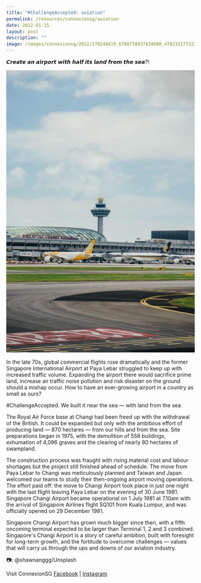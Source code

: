 ```yaml
---
title: "#ChallengeAccepted: aviation"
permalink: /resources/connexionsg/aviation
date: 2022-01-15
layout: post
description: ""
image: /images/connexionsg/2022/270248419_6788738937834680_4782321773223851027_n.jpg
---
```

𝘾𝙧𝙚𝙖𝙩𝙚 𝙖𝙣 𝙖𝙞𝙧𝙥𝙤𝙧𝙩 𝙬𝙞𝙩𝙝 𝙝𝙖𝙡𝙛 𝙞𝙩𝙨 𝙡𝙖𝙣𝙙 𝙛𝙧𝙤𝙢 𝙩𝙝𝙚 𝙨𝙚𝙖?! 

![Alt text for image on Isomer site](/images/connexionsg/2022/270248419_6788738937834680_4782321773223851027_n.jpg)

In the late 70s, global commercial flights rose dramatically and the former Singapore International Airport at Paya Lebar struggled to keep up with increased traffic volume. Expanding the airport there would sacrifice prime land, increase air traffic noise pollution and risk disaster on the ground should a mishap occur.  How to have an ever-growing airport in a country as small as ours? 

#ChallengeAccepted. We built it near the sea — with land from the sea. 

The Royal Air Force base at Changi had been freed up with the withdrawal of the British. It could be expanded but only with the ambitious effort of producing land — 870 hectares — from our hills and from the sea. Site preparations began in 1975, with the demolition of 558 buildings, exhumation of 4,096 graves and the clearing of nearly 80 hectares of swampland.

The construction process was fraught with rising material cost and labour shortages but the project still finished ahead of schedule. The move from Paya Lebar to Changi was meticulously planned and Taiwan and Japan welcomed our teams to study their then-ongoing airport moving operations. 
The effort paid off: the move to Changi Airport took place in just one night with the last flight leaving Paya Lebar on the evening of 30 June 1981. Singapore Changi Airport became operational on 1 July 1981 at 7.10am with the arrival of Singapore Airlines flight SQ101 from Kuala Lumpur, and was officially opened on 29 December 1981.

Singapore Changi Airport has grown much bigger since then, with a fifth oncoming terminal expected to be larger than Terminal 1, 2 and 3 combined.  Singapore's Changi Airport  is a story of careful ambition, built with foresight for long-term growth, and the fortitude to overcome challenges — values that will carry us through the ups and downs of our aviation industry.

📷: @shawnanggg/Unsplash

Visit ConnexionSG [Facebook](https://www.facebook.com/ConnexionSG) | [Instagram](https://www.instagram.com/connexionsg/)
